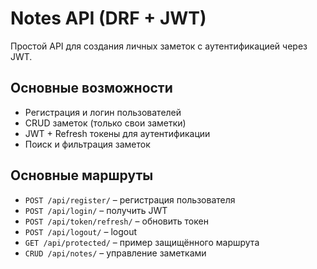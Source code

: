 # Notes API (DRF + JWT)

Простой API для создания личных заметок с аутентификацией через JWT.

## Основные возможности

* Регистрация и логин пользователей
* CRUD заметок (только свои заметки)
* JWT + Refresh токены для аутентификации
* Поиск и фильтрация заметок

## Основные маршруты

* `POST /api/register/` – регистрация пользователя
* `POST /api/login/` – получить JWT
* `POST /api/token/refresh/` – обновить токен
* `POST /api/logout/` – logout
* `GET /api/protected/` – пример защищённого маршрута
* `CRUD /api/notes/` – управление заметками


